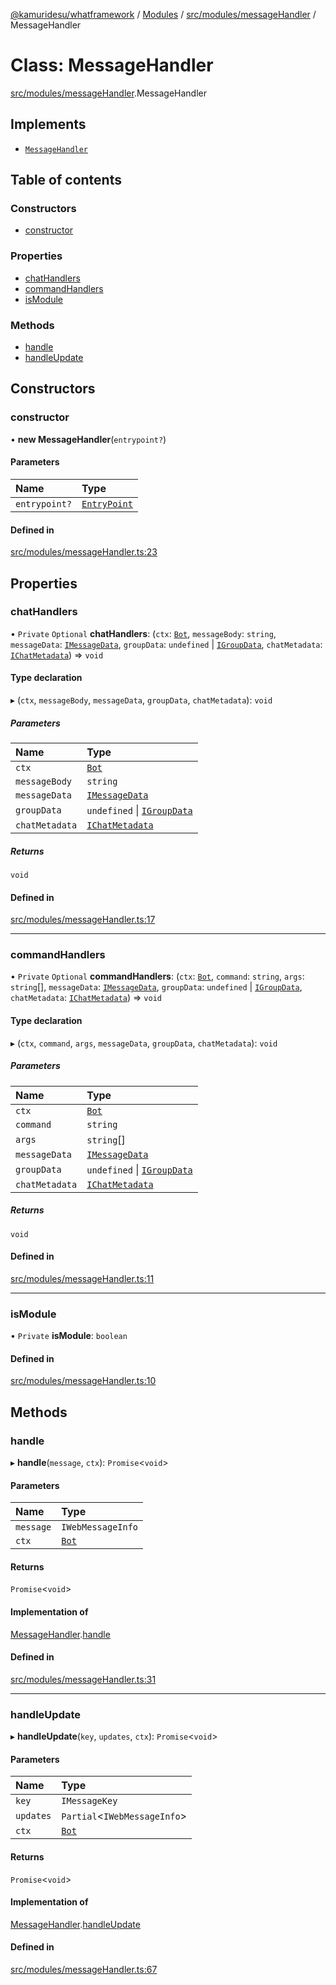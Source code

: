 [@kamuridesu/whatframework](../README.md) / [Modules](../modules.md) / [src/modules/messageHandler](../modules/src_modules_messageHandler.md) / MessageHandler

# Class: MessageHandler

[src/modules/messageHandler](../modules/src_modules_messageHandler.md).MessageHandler

## Implements

- [`MessageHandler`](../interfaces/src_interfaces_bot.MessageHandler.md)

## Table of contents

### Constructors

- [constructor](src_modules_messageHandler.MessageHandler.md#constructor)

### Properties

- [chatHandlers](src_modules_messageHandler.MessageHandler.md#chathandlers)
- [commandHandlers](src_modules_messageHandler.MessageHandler.md#commandhandlers)
- [isModule](src_modules_messageHandler.MessageHandler.md#ismodule)

### Methods

- [handle](src_modules_messageHandler.MessageHandler.md#handle)
- [handleUpdate](src_modules_messageHandler.MessageHandler.md#handleupdate)

## Constructors

### constructor

• **new MessageHandler**(`entrypoint?`)

#### Parameters

| Name | Type |
| :------ | :------ |
| `entrypoint?` | [`EntryPoint`](../interfaces/src_interfaces_bot.EntryPoint.md) |

#### Defined in

[src/modules/messageHandler.ts:23](https://github.com/kamuridesu/WhatFramework/blob/2f7579d/src/modules/messageHandler.ts#L23)

## Properties

### chatHandlers

• `Private` `Optional` **chatHandlers**: (`ctx`: [`Bot`](src_modules_bot.Bot.md), `messageBody`: `string`, `messageData`: [`IMessageData`](../interfaces/src_interfaces_messageData.IMessageData.md), `groupData`: `undefined` \| [`IGroupData`](../interfaces/src_interfaces_groupData.IGroupData.md), `chatMetadata`: [`IChatMetadata`](../interfaces/src_interfaces_chatMetadata.IChatMetadata.md)) => `void`

#### Type declaration

▸ (`ctx`, `messageBody`, `messageData`, `groupData`, `chatMetadata`): `void`

##### Parameters

| Name | Type |
| :------ | :------ |
| `ctx` | [`Bot`](src_modules_bot.Bot.md) |
| `messageBody` | `string` |
| `messageData` | [`IMessageData`](../interfaces/src_interfaces_messageData.IMessageData.md) |
| `groupData` | `undefined` \| [`IGroupData`](../interfaces/src_interfaces_groupData.IGroupData.md) |
| `chatMetadata` | [`IChatMetadata`](../interfaces/src_interfaces_chatMetadata.IChatMetadata.md) |

##### Returns

`void`

#### Defined in

[src/modules/messageHandler.ts:17](https://github.com/kamuridesu/WhatFramework/blob/2f7579d/src/modules/messageHandler.ts#L17)

___

### commandHandlers

• `Private` `Optional` **commandHandlers**: (`ctx`: [`Bot`](src_modules_bot.Bot.md), `command`: `string`, `args`: `string`[], `messageData`: [`IMessageData`](../interfaces/src_interfaces_messageData.IMessageData.md), `groupData`: `undefined` \| [`IGroupData`](../interfaces/src_interfaces_groupData.IGroupData.md), `chatMetadata`: [`IChatMetadata`](../interfaces/src_interfaces_chatMetadata.IChatMetadata.md)) => `void`

#### Type declaration

▸ (`ctx`, `command`, `args`, `messageData`, `groupData`, `chatMetadata`): `void`

##### Parameters

| Name | Type |
| :------ | :------ |
| `ctx` | [`Bot`](src_modules_bot.Bot.md) |
| `command` | `string` |
| `args` | `string`[] |
| `messageData` | [`IMessageData`](../interfaces/src_interfaces_messageData.IMessageData.md) |
| `groupData` | `undefined` \| [`IGroupData`](../interfaces/src_interfaces_groupData.IGroupData.md) |
| `chatMetadata` | [`IChatMetadata`](../interfaces/src_interfaces_chatMetadata.IChatMetadata.md) |

##### Returns

`void`

#### Defined in

[src/modules/messageHandler.ts:11](https://github.com/kamuridesu/WhatFramework/blob/2f7579d/src/modules/messageHandler.ts#L11)

___

### isModule

• `Private` **isModule**: `boolean`

#### Defined in

[src/modules/messageHandler.ts:10](https://github.com/kamuridesu/WhatFramework/blob/2f7579d/src/modules/messageHandler.ts#L10)

## Methods

### handle

▸ **handle**(`message`, `ctx`): `Promise`<`void`\>

#### Parameters

| Name | Type |
| :------ | :------ |
| `message` | `IWebMessageInfo` |
| `ctx` | [`Bot`](src_modules_bot.Bot.md) |

#### Returns

`Promise`<`void`\>

#### Implementation of

[MessageHandler](../interfaces/src_interfaces_bot.MessageHandler.md).[handle](../interfaces/src_interfaces_bot.MessageHandler.md#handle)

#### Defined in

[src/modules/messageHandler.ts:31](https://github.com/kamuridesu/WhatFramework/blob/2f7579d/src/modules/messageHandler.ts#L31)

___

### handleUpdate

▸ **handleUpdate**(`key`, `updates`, `ctx`): `Promise`<`void`\>

#### Parameters

| Name | Type |
| :------ | :------ |
| `key` | `IMessageKey` |
| `updates` | `Partial`<`IWebMessageInfo`\> |
| `ctx` | [`Bot`](src_modules_bot.Bot.md) |

#### Returns

`Promise`<`void`\>

#### Implementation of

[MessageHandler](../interfaces/src_interfaces_bot.MessageHandler.md).[handleUpdate](../interfaces/src_interfaces_bot.MessageHandler.md#handleupdate)

#### Defined in

[src/modules/messageHandler.ts:67](https://github.com/kamuridesu/WhatFramework/blob/2f7579d/src/modules/messageHandler.ts#L67)
